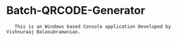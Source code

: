 # Batch-QRCODE-Generator

       This is an Windows based Console application Developed by Vishnuraaj Balasubramanian.
       
